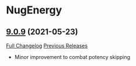 # NugEnergy

## [9.0.9](https://github.com/rgd87/NugEnergy/tree/9.0.9) (2021-05-23)
[Full Changelog](https://github.com/rgd87/NugEnergy/compare/9.0.8...9.0.9) [Previous Releases](https://github.com/rgd87/NugEnergy/releases)

- Minor improvement to combat potency skipping  
